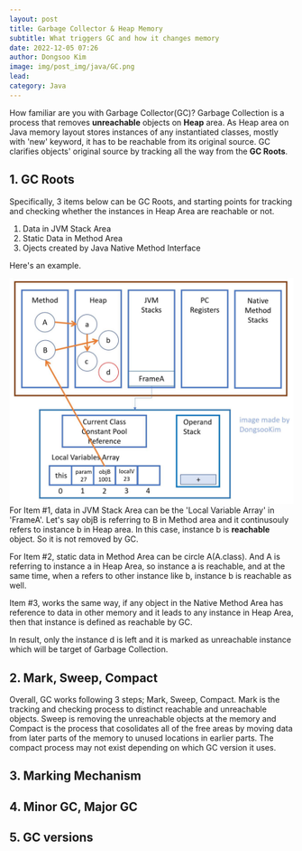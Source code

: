 ```yaml
---
layout: post
title: Garbage Collector & Heap Memory
subtitle: What triggers GC and how it changes memory
date: 2022-12-05 07:26
author: Dongsoo Kim
image: img/post_img/java/GC.png
lead:
category: Java
---
```


How familiar are you with Garbage Collector(GC)?
Garbage Collection is a process that removes **unreachable** objects on **Heap** area.
As Heap area on Java memory layout stores instances of any instantiated classes, mostly with 'new' keyword, it has to be reachable from its original source.
GC clarifies objects' original source by tracking all the way from the **GC Roots**.

## **1. GC Roots**

Specifically, 3 items below can be GC Roots, and starting points for tracking and checking whether the instances in Heap Area are reachable or not.

1. Data in JVM Stack Area
2. Static Data in Method Area
3. Ojects created by Java Native Method Interface

Here's an example.

<img src='img/post_img/java/gcTracking.jpg' alt='frame' width='600px'><br>
For Item #1, data in JVM Stack Area can be the 'Local Variable Array' in 'FrameA'. Let's say objB is referring to B in Method area and it continusouly refers to instance b in Heap area. In this case, instance b is **reachable** object. So it is not removed by GC.

For Item #2, static data in Method Area can be circle A(A.class). And A is referring to instance a in Heap Area, so instance a is reachable, and at the same time, when a refers to other instance like b, instance b is reachable as well.

Item #3, works the same way, if any object in the Native Method Area has reference to data in other memory and it leads to any instance in Heap Area, then that instance is defined as reachable by GC.

In result, only the instance d is left and it is marked as unreachable instance which will be target of Garbage Collection.

## **2. Mark, Sweep, Compact**

Overall, GC works following 3 steps; Mark, Sweep, Compact.
Mark is the tracking and checking process to distinct reachable and unreachable objects. Sweep is removing the unreachable objects at the memory and Compact is the process that cosolidates all of the free areas by moving data from later parts of the memory to unused locations in earlier parts. The compact process may not exist depending on which GC version it uses.

## **3. Marking Mechanism**

## **4. Minor GC, Major GC**

## **5. GC versions**
